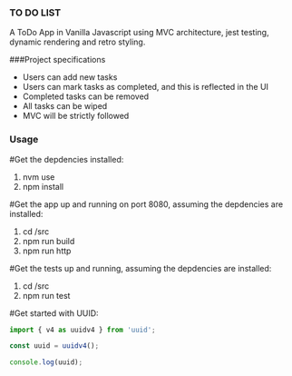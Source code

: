 ### TO DO LIST

A ToDo App in Vanilla Javascript using MVC architecture, jest testing, dynamic rendering and retro styling.

<!-- ###Hosted
https://russellshire.github.io/react-pokedex/ -->

###Project specifications

- Users can add new tasks
- Users can mark tasks as completed, and this is reflected in the UI
- Completed tasks can be removed
- All tasks can be wiped
- MVC will be strictly followed

### Usage

#Get the depdencies installed:

1. nvm use
2. npm install

#Get the app up and running on port 8080, assuming the depdencies are installed:

1. cd /src
2. npm run build
3. npm run http

#Get the tests up and running, assuming the depdencies are installed:

1. cd /src
2. npm run test

#Get started with UUID:

```javascript
import { v4 as uuidv4 } from 'uuid';

const uuid = uuidv4();

console.log(uuid);
```
